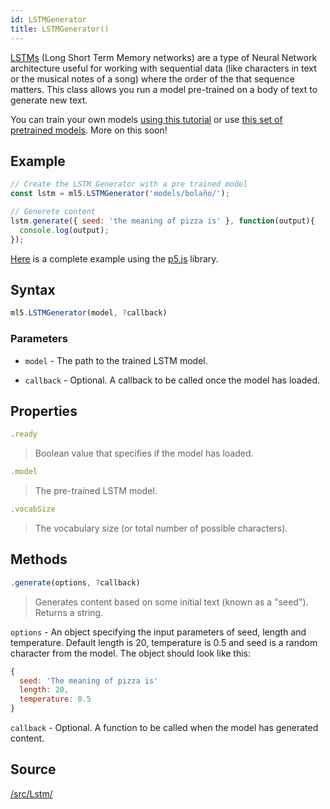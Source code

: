 ```yaml
---
id: LSTMGenerator
title: LSTMGenerator()
---
```


[LSTMs](https://colah.github.io/posts/2015-08-Understanding-LSTMs/) (Long Short Term Memory networks) are a type of Neural Network architecture useful for working with sequential data (like characters in text or the musical notes of a song) where the order of the that sequence matters. This class allows you run a model pre-trained on a body of text to generate new text.

You can train your own models [using this tutorial](/docs/training-lstm) or use [this set of pretrained models](https://github.com/ml5js/ml5-data-and-training/tree/master/models/lstm). More on this soon!

## Example

```javascript
// Create the LSTM Generator with a pre trained model
const lstm = ml5.LSTMGenerator('models/bolaño/');

// Generete content
lstm.generate({ seed: 'the meaning of pizza is' }, function(output){
  console.log(output);
});
```

[Here](https://github.com/ml5js/ml5-examples/blob/master/p5js/LSTM_Text/sketch.js) is a complete example using the [p5.js](https://p5js.org) library.

## Syntax

  ```javascript
  ml5.LSTMGenerator(model, ?callback)
  ```

### Parameters
  - `model` - The path to the trained LSTM model.

  - `callback` - Optional. A callback to be called once the model has loaded.

## Properties

  ```javascript
  .ready
  ```
  > Boolean value that specifies if the model has loaded.

  ```javascript
  .model
  ```
  > The pre-trained LSTM model.

  ```javascript
  .vocabSize
  ```
  > The vocabulary size (or total number of possible characters).

## Methods

  ```javascript
  .generate(options, ?callback)
  ```
  > Generates content based on some initial text (known as a "seed"). Returns a string.

  `options` -  An object specifying the input parameters of seed, length and temperature. Default length is 20, temperature is 0.5 and seed is a random character from the model. The object should look like this:
  ```javascript
  {
    seed: 'The meaning of pizza is'
    length: 20,
    temperature: 0.5
  }
  ```

  `callback` - Optional. A function to be called when the model has generated content.

## Source

[/src/Lstm/](https://github.com/ml5js/ml5-library/tree/master/src/LSTM)
